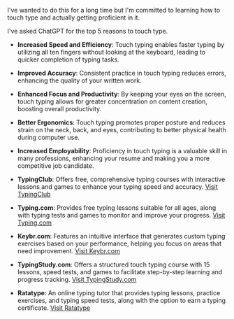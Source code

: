 I've wanted to do this for a long time but I'm committed to learning how to touch type and actually getting proficient in it. 

I've asked ChatGPT for the top 5 reasons to touch type. 

- **Increased Speed and Efficiency**: Touch typing enables faster typing by utilizing all ten fingers without looking at the keyboard, leading to quicker completion of typing tasks.
- **Improved Accuracy**: Consistent practice in touch typing reduces errors, enhancing the quality of your written work.
- **Enhanced Focus and Productivity**: By keeping your eyes on the screen, touch typing allows for greater concentration on content creation, boosting overall productivity.
- **Better Ergonomics**: Touch typing promotes proper posture and reduces strain on the neck, back, and eyes, contributing to better physical health during computer use.
- **Increased Employability**: Proficiency in touch typing is a valuable skill in many professions, enhancing your resume and making you a more competitive job candidate.



- **TypingClub**: Offers free, comprehensive typing courses with interactive lessons and games to enhance your typing speed and accuracy. [Visit TypingClub](https://www.typingclub.com/)

- **Typing.com**: Provides free typing lessons suitable for all ages, along with typing tests and games to monitor and improve your progress. [Visit Typing.com](https://www.typing.com/)

- **Keybr.com**: Features an intuitive interface that generates custom typing exercises based on your performance, helping you focus on areas that need improvement. [Visit Keybr.com](https://www.keybr.com/)

- **TypingStudy.com**: Offers a structured touch typing course with 15 lessons, speed tests, and games to facilitate step-by-step learning and progress tracking. [Visit TypingStudy.com](https://www.typingstudy.com/)

- **Ratatype**: An online typing tutor that provides typing lessons, practice exercises, and typing speed tests, along with the option to earn a typing certificate. [Visit Ratatype](https://www.ratatype.com/)




